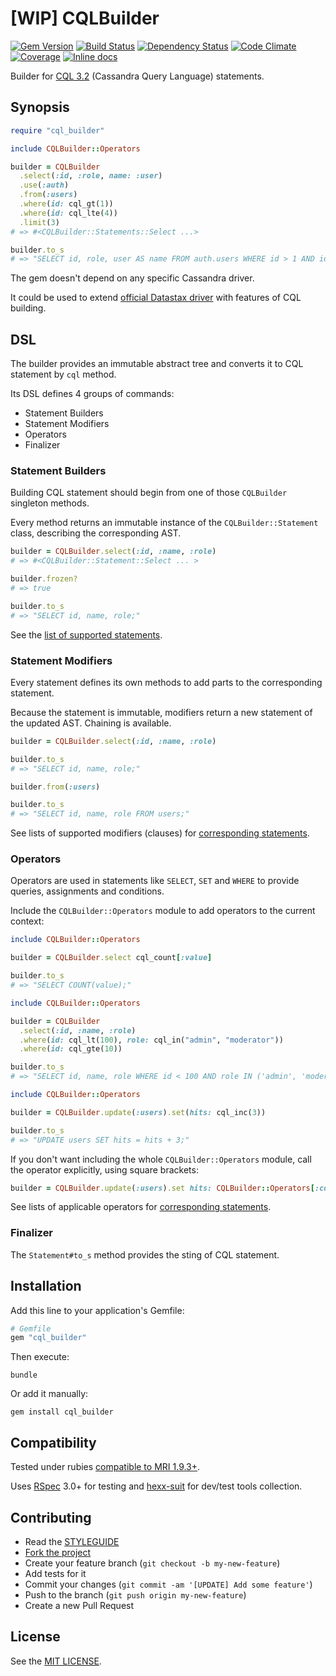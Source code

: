[WIP] CQLBuilder
================

[![Gem Version](https://img.shields.io/gem/v/cql_builder.svg?style=flat)][gem]
[![Build Status](https://img.shields.io/travis/nepalez/cql_builder/master.svg?style=flat)][travis]
[![Dependency Status](https://img.shields.io/gemnasium/nepalez/cql_builder.svg?style=flat)][gemnasium]
[![Code Climate](https://img.shields.io/codeclimate/github/nepalez/cql_builder.svg?style=flat)][codeclimate]
[![Coverage](https://img.shields.io/coveralls/nepalez/cql_builder.svg?style=flat)][coveralls]
[![Inline docs](http://inch-ci.org/github/nepalez/cql_builder.svg)][inch]

[codeclimate]: https://codeclimate.com/github/nepalez/cql_builder
[coveralls]: https://coveralls.io/r/nepalez/cql_builder
[gem]: https://rubygems.org/gems/cql_builder
[gemnasium]: https://gemnasium.com/nepalez/cql_builder
[travis]: https://travis-ci.org/nepalez/cql_builder
[inch]: https://inch-ci.org/github/nepalez/cql_builder

Builder for [CQL 3.2](https://cassandra.apache.org/doc/cql3/CQL.html#CassandraQueryLanguageCQLv3.2.0) (Cassandra Query Language) statements.

Synopsis
--------

```ruby
require "cql_builder"

include CQLBuilder::Operators

builder = CQLBuilder
  .select(:id, :role, name: :user)
  .use(:auth)
  .from(:users)
  .where(id: cql_gt(1))
  .where(id: cql_lte(4))
  .limit(3)
# => #<CQLBuilder::Statements::Select ...>

builder.to_s
# => "SELECT id, role, user AS name FROM auth.users WHERE id > 1 AND id <= 4 USING consistency = 'quorum' LIMIT 3;"
```

The gem doesn't depend on any specific Cassandra driver.

It could be used to extend [official Datastax driver](https://github.com/datastax/ruby-driver) with features of CQL building.

DSL
---

The builder provides an immutable abstract tree and converts it to CQL statement by `cql` method.

Its DSL defines 4 groups of commands:

* Statement Builders
* Statement Modifiers
* Operators
* Finalizer

### Statement Builders

Building CQL statement should begin from one of those `CQLBuilder` singleton methods.

Every method returns an immutable instance of the `CQLBuilder::Statement` class, describing the corresponding AST.

```ruby
builder = CQLBuilder.select(:id, :name, :role)
# => #<CQLBuilder::Statement::Select ... >

builder.frozen?
# => true

builder.to_s
# => "SELECT id, name, role;"
```

See the [list of supported statements](https://github.com/nepalez/cql_builder/wiki).

### Statement Modifiers

Every statement defines its own methods to add parts to the corresponding statement.

Because the statement is immutable, modifiers return a new statement of the updated AST. Chaining is available.

```ruby
builder = CQLBuilder.select(:id, :name, :role)

builder.to_s
# => "SELECT id, name, role;"

builder.from(:users)

builder.to_s
# => "SELECT id, name, role FROM users;"
```

See lists of supported modifiers (clauses) for [corresponding statements](https://github.com/nepalez/cql_builder/wiki).

### Operators

Operators are used in statements like `SELECT`, `SET` and `WHERE` to provide queries, assignments and conditions.

Include the `CQLBuilder::Operators` module to add operators to the current context:

```ruby
include CQLBuilder::Operators

builder = CQLBuilder.select cql_count[:value]

builder.to_s
# => "SELECT COUNT(value);"
```

```ruby
include CQLBuilder::Operators

builder = CQLBuilder
  .select(:id, :name, :role)
  .where(id: cql_lt(100), role: cql_in("admin", "moderator"))
  .where(id: cql_gte(10))

builder.to_s
# => "SELECT id, name, role WHERE id < 100 AND role IN ('admin', 'moderator') AND id >= 10;"
```

```ruby
include CQLBuilder::Operators

builder = CQLBuilder.update(:users).set(hits: cql_inc(3))

builder.to_s
# => "UPDATE users SET hits = hits + 3;"
```

If you don't want including the whole `CQLBuilder::Operators` module, call the operator explicitly, using square brackets:

```ruby
builder = CQLBuilder.update(:users).set hits: CQLBuilder::Operators[:cql_inc, 3]
```

See lists of applicable operators for [corresponding statements](https://github.com/nepalez/cql_builder/wiki).

### Finalizer

The `Statement#to_s` method provides the sting of CQL statement.

Installation
------------

Add this line to your application's Gemfile:

```ruby
# Gemfile
gem "cql_builder"
```

Then execute:

```
bundle
```

Or add it manually:

```
gem install cql_builder
```

Compatibility
-------------

Tested under rubies [compatible to MRI 1.9.3+](.travis.yml).

Uses [RSpec] 3.0+ for testing and [hexx-suit] for dev/test tools collection.

[RSpec]: http://rspec.org
[hexx-suit]: https://github.com/nepalez/hexx-suit

Contributing
------------

* Read the [STYLEGUIDE](config/metrics/STYLEGUIDE)
* [Fork the project](https://github.com/nepalez/cql_builder)
* Create your feature branch (`git checkout -b my-new-feature`)
* Add tests for it
* Commit your changes (`git commit -am '[UPDATE] Add some feature'`)
* Push to the branch (`git push origin my-new-feature`)
* Create a new Pull Request

License
-------

See the [MIT LICENSE](LICENSE).
